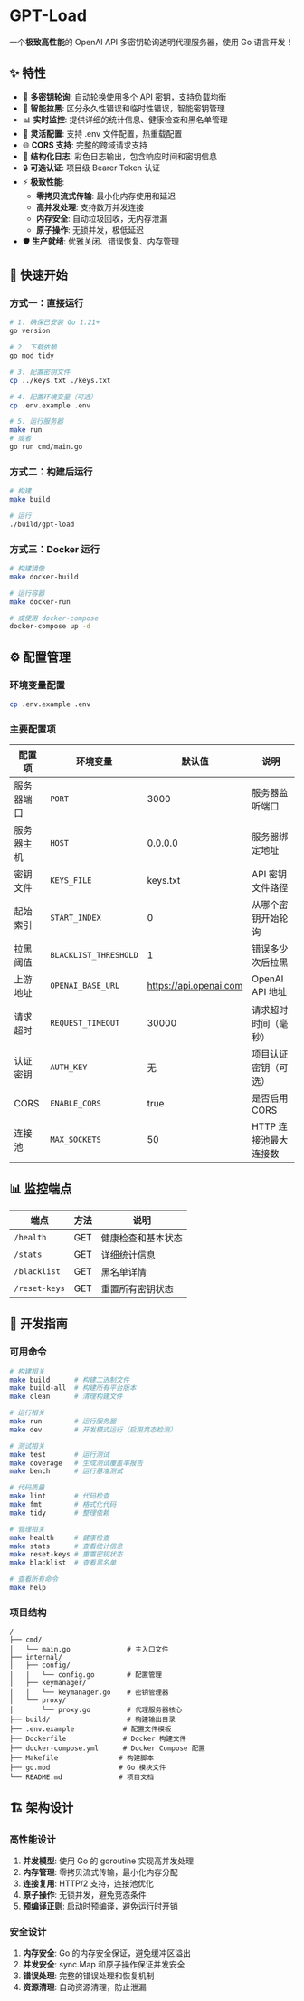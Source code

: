 # GPT-Load

一个**极致高性能**的 OpenAI API 多密钥轮询透明代理服务器，使用 Go 语言开发！

## ✨ 特性

- 🔄 **多密钥轮询**: 自动轮换使用多个 API 密钥，支持负载均衡
- 🧠 **智能拉黑**: 区分永久性错误和临时性错误，智能密钥管理
- 📊 **实时监控**: 提供详细的统计信息、健康检查和黑名单管理
- 🔧 **灵活配置**: 支持 .env 文件配置，热重载配置
- 🌐 **CORS 支持**: 完整的跨域请求支持
- 📝 **结构化日志**: 彩色日志输出，包含响应时间和密钥信息
- 🔒 **可选认证**: 项目级 Bearer Token 认证
- ⚡ **极致性能**:
  - **零拷贝流式传输**: 最小化内存使用和延迟
  - **高并发处理**: 支持数万并发连接
  - **内存安全**: 自动垃圾回收，无内存泄漏
  - **原子操作**: 无锁并发，极低延迟
- 🛡️ **生产就绪**: 优雅关闭、错误恢复、内存管理

## 🚀 快速开始

### 方式一：直接运行

```bash
# 1. 确保已安装 Go 1.21+
go version

# 2. 下载依赖
go mod tidy

# 3. 配置密钥文件
cp ../keys.txt ./keys.txt

# 4. 配置环境变量（可选）
cp .env.example .env

# 5. 运行服务器
make run
# 或者
go run cmd/main.go
```

### 方式二：构建后运行

```bash
# 构建
make build

# 运行
./build/gpt-load
```

### 方式三：Docker 运行

```bash
# 构建镜像
make docker-build

# 运行容器
make docker-run

# 或使用 docker-compose
docker-compose up -d
```

## ⚙️ 配置管理

### 环境变量配置

```bash
cp .env.example .env
```

### 主要配置项

| 配置项     | 环境变量              | 默认值                 | 说明                  |
| ---------- | --------------------- | ---------------------- | --------------------- |
| 服务器端口 | `PORT`                | 3000                   | 服务器监听端口        |
| 服务器主机 | `HOST`                | 0.0.0.0                | 服务器绑定地址        |
| 密钥文件   | `KEYS_FILE`           | keys.txt               | API 密钥文件路径      |
| 起始索引   | `START_INDEX`         | 0                      | 从哪个密钥开始轮询    |
| 拉黑阈值   | `BLACKLIST_THRESHOLD` | 1                      | 错误多少次后拉黑      |
| 上游地址   | `OPENAI_BASE_URL`     | https://api.openai.com | OpenAI API 地址       |
| 请求超时   | `REQUEST_TIMEOUT`     | 30000                  | 请求超时时间（毫秒）  |
| 认证密钥   | `AUTH_KEY`            | 无                     | 项目认证密钥（可选）  |
| CORS       | `ENABLE_CORS`         | true                   | 是否启用 CORS         |
| 连接池     | `MAX_SOCKETS`         | 50                     | HTTP 连接池最大连接数 |

## 📊 监控端点

| 端点          | 方法 | 说明               |
| ------------- | ---- | ------------------ |
| `/health`     | GET  | 健康检查和基本状态 |
| `/stats`      | GET  | 详细统计信息       |
| `/blacklist`  | GET  | 黑名单详情         |
| `/reset-keys` | GET  | 重置所有密钥状态   |

## 🔧 开发指南

### 可用命令

```bash
# 构建相关
make build      # 构建二进制文件
make build-all  # 构建所有平台版本
make clean      # 清理构建文件

# 运行相关
make run        # 运行服务器
make dev        # 开发模式运行（启用竞态检测）

# 测试相关
make test       # 运行测试
make coverage   # 生成测试覆盖率报告
make bench      # 运行基准测试

# 代码质量
make lint       # 代码检查
make fmt        # 格式化代码
make tidy       # 整理依赖

# 管理相关
make health     # 健康检查
make stats      # 查看统计信息
make reset-keys # 重置密钥状态
make blacklist  # 查看黑名单

# 查看所有命令
make help
```

### 项目结构

```
/
├── cmd/
│   └── main.go              # 主入口文件
├── internal/
│   ├── config/
│   │   └── config.go        # 配置管理
│   ├── keymanager/
│   │   └── keymanager.go    # 密钥管理器
│   └── proxy/
│       └── proxy.go         # 代理服务器核心
├── build/                   # 构建输出目录
├── .env.example            # 配置文件模板
├── Dockerfile              # Docker 构建文件
├── docker-compose.yml      # Docker Compose 配置
├── Makefile               # 构建脚本
├── go.mod                 # Go 模块文件
└── README.md              # 项目文档
```

## 🏗️ 架构设计

### 高性能设计

1. **并发模型**: 使用 Go 的 goroutine 实现高并发处理
2. **内存管理**: 零拷贝流式传输，最小化内存分配
3. **连接复用**: HTTP/2 支持，连接池优化
4. **原子操作**: 无锁并发，避免竞态条件
5. **预编译正则**: 启动时预编译，避免运行时开销

### 安全设计

1. **内存安全**: Go 的内存安全保证，避免缓冲区溢出
2. **并发安全**: sync.Map 和原子操作保证并发安全
3. **错误处理**: 完整的错误处理和恢复机制
4. **资源清理**: 自动资源清理，防止泄漏
